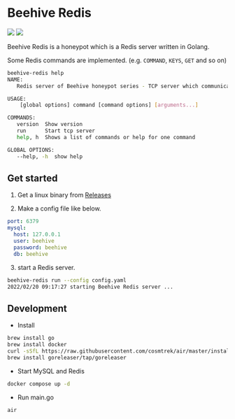 # Beehive Redis

![](https://img.shields.io/github/license/0n1shi/beehive-redis)
![](https://img.shields.io/github/v/tag/0n1shi/beehive-redis)

Beehive Redis is a honeypot which is a Redis server written in Golang.

Some Redis commands are implemented. (e.g. `COMMAND`, `KEYS`, `GET` and so on)

```bash
beehive-redis help
NAME:
   Redis server of Beehive honeypot series - TCP server which communicate in Redis protocol.

USAGE:
    [global options] command [command options] [arguments...]

COMMANDS:
   version  Show version
   run      Start tcp server
   help, h  Shows a list of commands or help for one command

GLOBAL OPTIONS:
   --help, -h  show help
```

## Get started

1. Get a linux binary from [Releases](https://github.com/0n1shi/beehive-redis/releases)

2. Make a config file like below.

```yaml
port: 6379
mysql:
  host: 127.0.0.1
  user: beehive
  password: beehive
  db: beehive
```

3. start a Redis server.

```bash
beehive-redis run --config config.yaml
2022/02/20 09:17:27 starting Beehive Redis server ...
```

## Development

- Install

```bash
brew install go
brew install docker
curl -sSfL https://raw.githubusercontent.com/cosmtrek/air/master/install.sh | sh -s -- -b $(go env GOPATH)/bin
brew install goreleaser/tap/goreleaser
```

- Start MySQL and Redis

```bash
docker compose up -d
```

- Run main.go

```bash
air
```
